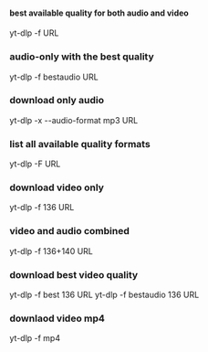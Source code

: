 #### best available quality for both audio and video

yt-dlp -f URL

### audio-only with the best quality

yt-dlp -f bestaudio URL

### download only audio

yt-dlp -x --audio-format mp3 URL 

### list all available quality formats

yt-dlp -F URL

### download video only

yt-dlp -f 136 URL

### video and audio combined

yt-dlp -f 136+140 URL

### download best video quality

yt-dlp -f best 136 URL
yt-dlp -f bestaudio 136 URL

### downlaod video mp4

yt-dlp -f mp4
